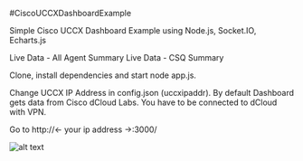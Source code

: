 #CiscoUCCXDashboardExample

Simple Cisco UCCX Dashboard Example using Node.js, Socket.IO, Echarts.js

Live Data - All Agent Summary
Live Data - CSQ Summary

Clone, install dependencies and start node app.js.

Change UCCX IP Address in config.json (uccxipaddr). 
By default Dashboard gets data from Cisco dCloud Labs. You have to be connected to dCloud with VPN.

Go to http://<- your ip address ->:3000/

![alt text](https://user-images.githubusercontent.com/31503217/30311731-58fa457e-979f-11e7-8f1f-646f01be6804.gif)
